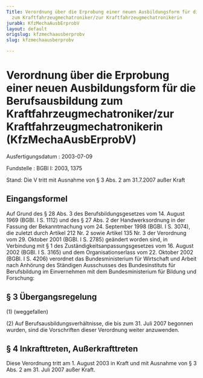 ```yaml
---
Title: Verordnung über die Erprobung einer neuen Ausbildungsform für die Berufsausbildung
  zum Kraftfahrzeugmechatroniker/zur Kraftfahrzeugmechatronikerin
jurabk: KfzMechaAusbErprobV
layout: default
origslug: kfzmechaausberprobv
slug: kfzmechaausberprobv

---
```


# Verordnung über die Erprobung einer neuen Ausbildungsform für die Berufsausbildung zum Kraftfahrzeugmechatroniker/zur Kraftfahrzeugmechatronikerin (KfzMechaAusbErprobV)

Ausfertigungsdatum
:   2003-07-09

Fundstelle
:   BGBl I: 2003, 1375

Stand: Die V tritt mit Ausnahme von § 3 Abs. 2 am 31.7.2007 außer Kraft


## Eingangsformel

Auf Grund des § 28 Abs. 3 des Berufsbildungsgesetzes vom 14. August 1969 (BGBl. I S. 1112) und des § 27 Abs. 2 der Handwerksordnung in der Fassung der Bekanntmachung vom 24. September 1998 (BGBl. I S. 3074), die zuletzt durch Artikel 212 Nr. 2 sowie Artikel 135 Nr. 3 der Verordnung vom 29. Oktober 2001 (BGBl. I S. 2785) geändert worden sind, in Verbindung mit § 1 des Zuständigkeitsanpassungsgesetzes vom 16. August 2002 (BGBl. I S. 3165) und dem Organisationserlass vom 22. Oktober 2002 (BGBl. I S. 4206) verordnet das Bundesministerium für Wirtschaft und Arbeit nach Anhörung des Ständigen Ausschusses des Bundesinstituts für Berufsbildung im Einvernehmen mit dem Bundesministerium für Bildung und Forschung:


## § 3 Übergangsregelung

(1) (weggefallen)

(2) Auf Berufsausbildungsverhältnisse, die bis zum 31. Juli 2007 begonnen wurden, sind die Vorschriften dieser Verordnung weiter anzuwenden.


## § 4 Inkrafttreten, Außerkrafttreten

Diese Verordnung tritt am 1. August 2003 in Kraft und mit Ausnahme von § 3 Abs. 2 am 31. Juli 2007 außer Kraft.


